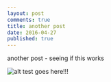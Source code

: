 ```yaml
---
layout: post
comments: true
title: another post
date: 2016-04-27
published: true
---
```


another post - seeing if this works

![alt test goes here!!!]({{site.baseurl}}/_posts/grey.png)

